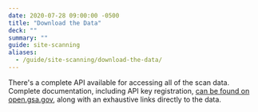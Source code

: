 ```yaml
---
date: 2020-07-28 09:00:00 -0500
title: "Download the Data"
deck: ""
summary: ""
guide: site-scanning
aliases:
  - /guide/site-scanning/download-the-data/
---
```


There's a complete API available for accessing all of the scan data.  Complete documentation, including API key registration, [can be found on open.gsa.gov](https://open.gsa.gov/api/spotlight-api/), along with an exhaustive links directly to the data.  
